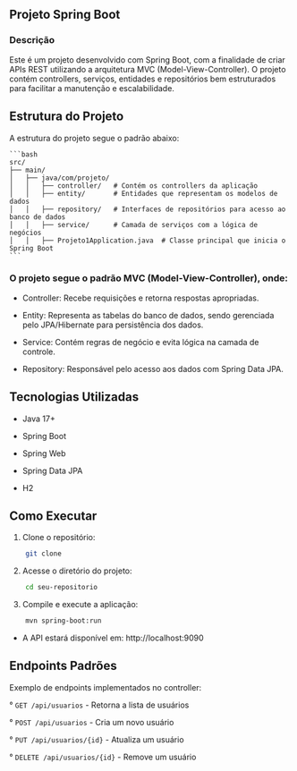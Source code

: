 ## Projeto Spring Boot
### Descrição
Este é um projeto desenvolvido com Spring Boot, com a finalidade de criar APIs REST utilizando a arquitetura MVC (Model-View-Controller). O projeto contém controllers, serviços, entidades e repositórios bem estruturados para facilitar a manutenção e escalabilidade.

## Estrutura do Projeto
A estrutura do projeto segue o padrão abaixo:

    ```bash
    src/
    ├── main/
    │   ├── java/com/projeto/
    │   │   ├── controller/   # Contém os controllers da aplicação
    │   │   ├── entity/       # Entidades que representam os modelos de dados
    │   │   ├── repository/   # Interfaces de repositórios para acesso ao banco de dados
    │   │   ├── service/      # Camada de serviços com a lógica de negócios
    │   │   ├── Projeto1Application.java  # Classe principal que inicia o Spring Boot
    ```

### O projeto segue o padrão MVC (Model-View-Controller), onde:

- Controller: Recebe requisições e retorna respostas apropriadas.

- Entity: Representa as tabelas do banco de dados, sendo gerenciada pelo JPA/Hibernate para persistência dos dados.

- Service: Contém regras de negócio e evita lógica na camada de controle.

- Repository: Responsável pelo acesso aos dados com Spring Data JPA.

## Tecnologias Utilizadas
- Java 17+

- Spring Boot

- Spring Web

- Spring Data JPA

- H2

## Como Executar
1. Clone o repositório:

```sh
    git clone 
```
2. Acesse o diretório do projeto:

```sh
    cd seu-repositorio
```
3. Compile e execute a aplicação:

```sh
    mvn spring-boot:run
```
- A API estará disponível em: http://localhost:9090

## Endpoints Padrões
Exemplo de endpoints implementados no controller:

° `GET /api/usuarios` - Retorna a lista de usuários

° `POST /api/usuarios` - Cria um novo usuário

° `PUT /api/usuarios/{id}` - Atualiza um usuário

° `DELETE /api/usuarios/{id}` - Remove um usuário